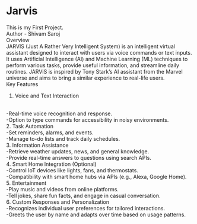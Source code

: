 # Jarvis
This is my First Project.
<br>
Author - Shivam Saroj
<br>
Overview
<br>
JARVIS (Just A Rather Very Intelligent System) is an intelligent virtual assistant designed to interact with users via voice commands or text inputs. It uses Artificial Intelligence (AI) and Machine Learning (ML) techniques to perform various tasks, provide useful information, and streamline daily routines. JARVIS is inspired by Tony Stark’s AI assistant from the Marvel universe and aims to bring a similar experience to real-life users.
<br>
Key Features
<br>
1. Voice and Text Interaction
<br>
 -Real-time voice recognition and response.
<br>
 -Option to type commands for accessibility in noisy environments.
<br>
2. Task Automation
<br> 
 -Set reminders, alarms, and events.
<br>
 -Manage to-do lists and track daily schedules.
<br>
3. Information Assistance
<br>
 -Retrieve weather updates, news, and general knowledge.
<br>
 -Provide real-time answers to questions using search APIs.
<br>
4. Smart Home Integration (Optional)
<br>
 -Control IoT devices like lights, fans, and thermostats.
<br>
 -Compatibility with smart home hubs via APIs (e.g., Alexa, Google Home).
<br>
5. Entertainment
<br>
 -Play music and videos from online platforms.
<br>
 -Tell jokes, share fun facts, and engage in casual conversation.
<br>
6. Custom Responses and Personalization
<br>
 -Recognizes individual user preferences for tailored interactions.
<br>
 -Greets the user by name and adapts over time based on usage patterns.

